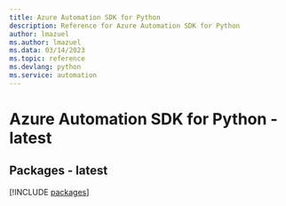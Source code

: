 ```yaml
---
title: Azure Automation SDK for Python
description: Reference for Azure Automation SDK for Python
author: lmazuel
ms.author: lmazuel
ms.data: 03/14/2023
ms.topic: reference
ms.devlang: python
ms.service: automation
---
```

# Azure Automation SDK for Python - latest
## Packages - latest
[!INCLUDE [packages](automation-index.md)]